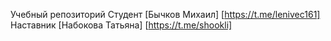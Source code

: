 Учебный репозиторий
Студент [Бычков Михаил] [https://t.me/lenivec161]
Наставник [Набокова Татьяна] [https://t.me/shookli]